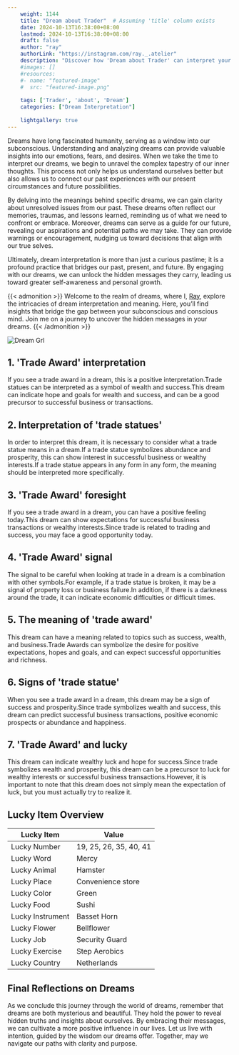 ```yaml
---
    weight: 1144
    title: "Dream about Trader"  # Assuming 'title' column exists
    date: 2024-10-13T16:38:00+08:00
    lastmod: 2024-10-13T16:38:00+08:00
    draft: false
    author: "ray"
    authorLink: "https://instagram.com/ray._.atelier"
    description: "Discover how 'Dream about Trader' can interpret your future and uncover its significant meanings in your life."
    #images: []
    #resources:
    #- name: "featured-image"
    #  src: "featured-image.png"
    
    tags: ['Trader', 'about', 'Dream']
    categories: ["Dream Interpretation"]
    
    lightgallery: true
---
```

    
Dreams have long fascinated humanity, serving as a window into our subconscious. Understanding and analyzing dreams can provide valuable insights into our emotions, fears, and desires. When we take the time to interpret our dreams, we begin to unravel the complex tapestry of our inner thoughts. This process not only helps us understand ourselves better but also allows us to connect our past experiences with our present circumstances and future possibilities.

By delving into the meanings behind specific dreams, we can gain clarity about unresolved issues from our past. These dreams often reflect our memories, traumas, and lessons learned, reminding us of what we need to confront or embrace. Moreover, dreams can serve as a guide for our future, revealing our aspirations and potential paths we may take. They can provide warnings or encouragement, nudging us toward decisions that align with our true selves.

Ultimately, dream interpretation is more than just a curious pastime; it is a profound practice that bridges our past, present, and future. By engaging with our dreams, we can unlock the hidden messages they carry, leading us toward greater self-awareness and personal growth.

{{< admonition >}}
Welcome to the realm of dreams, where I, [Ray](https://instagram.com/ray._.atelier), explore the intricacies of dream interpretation and meaning. Here, you’ll find insights that bridge the gap between your subconscious and conscious mind. Join me on a journey to uncover the hidden messages in your dreams.
{{< /admonition >}}

![Dream Grl](https://cdn.pixabay.com/photo/2017/11/02/03/35/gothic-2910057_1280.jpg "Dream Grl")

## 1. 'Trade Award' interpretation
If you see a trade award in a dream, this is a positive interpretation.Trade statues can be interpreted as a symbol of wealth and success.This dream can indicate hope and goals for wealth and success, and can be a good precursor to successful business or transactions.

## 2. Interpretation of 'trade statues'
In order to interpret this dream, it is necessary to consider what a trade statue means in a dream.If a trade statue symbolizes abundance and prosperity, this can show interest in successful business or wealthy interests.If a trade statue appears in any form in any form, the meaning should be interpreted more specifically.

## 3. 'Trade Award' foresight
If you see a trade award in a dream, you can have a positive feeling today.This dream can show expectations for successful business transactions or wealthy interests.Since trade is related to trading and success, you may face a good opportunity today.

## 4. 'Trade Award' signal
The signal to be careful when looking at trade in a dream is a combination with other symbols.For example, if a trade statue is broken, it may be a signal of property loss or business failure.In addition, if there is a darkness around the trade, it can indicate economic difficulties or difficult times.

## 5. The meaning of 'trade award'
This dream can have a meaning related to topics such as success, wealth, and business.Trade Awards can symbolize the desire for positive expectations, hopes and goals, and can expect successful opportunities and richness.

## 6. Signs of 'trade statue'
When you see a trade award in a dream, this dream may be a sign of success and prosperity.Since trade symbolizes wealth and success, this dream can predict successful business transactions, positive economic prospects or abundance and happiness.

## 7. 'Trade Award' and lucky
This dream can indicate wealthy luck and hope for success.Since trade symbolizes wealth and prosperity, this dream can be a precursor to luck for wealthy interests or successful business transactions.However, it is important to note that this dream does not simply mean the expectation of luck, but you must actually try to realize it.

## Lucky Item Overview
| Lucky Item          | Value              |
|---------------|--------------------|
| Lucky Number        | 19, 25, 26, 35, 40, 41  |
| Lucky Word          | Mercy |
| Lucky Animal        | Hamster |
| Lucky Place         | Convenience store     |
| Lucky Color         | Green     |
| Lucky Food          | Sushi      |
| Lucky Instrument    | Basset Horn |
| Lucky Flower        | Bellflower    |
| Lucky Job           | Security Guard       |
| Lucky Exercise      | Step Aerobics  |
| Lucky Country       | Netherlands    |


##  Final Reflections on Dreams

As we conclude this journey through the world of dreams, remember that dreams are both mysterious and beautiful. They hold the power to reveal hidden truths and insights about ourselves. By embracing their messages, we can cultivate a more positive influence in our lives. Let us live with intention, guided by the wisdom our dreams offer. Together, may we navigate our paths with clarity and purpose.
